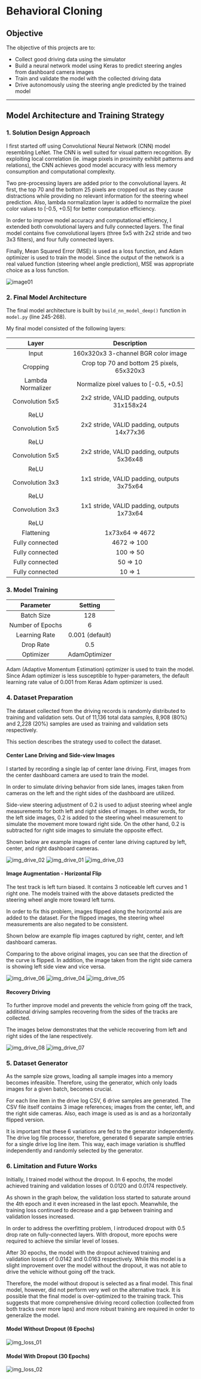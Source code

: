 # **Behavioral Cloning** 

## Objective
The objective of this projects are to:
* Collect good driving data using the simulator
* Build a neural network model using Keras to predict steering angles
  from dashboard camera images
* Train and validate the model with the collected driving data
* Drive autonomously using the steering angle predicted by the trained model 

[//]: # (Image References)

[image01]: ./results/center_view_with_crop_mark_01.png
[img_drive_01]: ./results/center_2018_06_07_23_22_58_221.png
[img_drive_02]: ./results/left_2018_06_07_23_22_58_221.png
[img_drive_03]: ./results/right_2018_06_07_23_22_58_221.png
[img_drive_04]: ./results/center_2018_06_07_23_22_58_221_flipped.png 
[img_drive_05]: ./results/left_2018_06_07_23_22_58_221_flipped.png
[img_drive_06]: ./results/right_2018_06_07_23_22_58_221_flipped.png
[img_drive_07]: ./results/center_2018_06_11_08_19_21_536.png
[img_drive_08]: ./results/center_2018_06_11_20_43_58_888.png
[img_loss_01]: ./results/model_losses.png
[img_loss_02]: ./results/model_losses_dropout.png

---

## Model Architecture and Training Strategy

### 1. Solution Design Approach

I first started off using Convolutional Neural Network (CNN) model
resembling LeNet.  The CNN is well suited for visual pattern recognition.
By exploiting local correlation (ie. image pixels in proximity exhibit
patterns and relations), the CNN achieves good model accuracy with less
memory consumption and computational complexity. 

Two pre-processing layers are added prior to the convolutional layers.
At first, the top 70 and the bottom 25 pixels are cropped out as they
cause distractions while providing no relevant information for the
steering wheel prediction.  Also, lambda normalization layer is added to
normalize the pixel color values to \[-0.5, +0.5] for better computation
efficiency.

In order to improve model accuracy and computational efficiency, I
extended both convolutional layers and fully connected layers.  The final
model contains five convolutional layers (three 5x5 with 2x2 stride and
two 3x3 filters), and four fully connected layers.

Finally, Mean Squared Error (MSE) is used as a loss function, and Adam
optimizer is used to train the model.  Since the output of the network is
a real valued function (steering wheel angle prediction), MSE was
appropriate choice as a loss function.


![image01]

### 2. Final Model Architecture

The final model architecture is built by
`build_nn_model_deep()` function in `model.py` (line 245-268).

My final model consisted of the following layers:

| Layer         		|     Description	        					| 
|:---------------------:|:---------------------------------------------:| 
| Input         		| 160x320x3 3-channel BGR color image      		| 
| Cropping             	| Crop top 70 and bottom 25 pixels, 65x320x3    |
| Lambda Normalizer     | Normalize pixel values to \[-0.5, +0.5] 	    |
| Convolution 5x5     	| 2x2 stride, VALID padding, outputs 31x158x24 	|
| ReLU					|												|
| Convolution 5x5	    | 2x2 stride, VALID padding, outputs 14x77x36	|
| ReLU					|												|
| Convolution 5x5     	| 2x2 stride, VALID padding, outputs 5x36x48 	|
| ReLU					|												|
| Convolution 3x3	    | 1x1 stride, VALID padding, outputs 3x75x64	|
| ReLU					|												|
| Convolution 3x3	    | 1x1 stride, VALID padding, outputs 1x73x64	|
| ReLU					|												|
| Flattening    		| 1x73x64 => 4672        						|
| Fully connected		| 4672 => 100								    |
| Fully connected		| 100 => 50         							|
| Fully connected		| 50 => 10      								|
| Fully connected		| 10 => 1   									|


### 3. Model Training

| Parameter             | Setting           |
|:---------------------:|:-----------------:|
| Batch Size            | 128               |
| Number of Epochs      | 6                 |
| Learning Rate         | 0.001 (default)   |
| Drop Rate             | 0.5               |
| Optimizer             | AdamOptimizer     |

Adam (Adaptive Momentum Estimation) optimizer is used to train the model.
Since Adam optimizer is less susceptible to hyper-parameters, the default
learning rate value of 0.001 from Keras Adam optimizer is used.


### 4. Dataset Preparation

The dataset collected from the driving records is randomly distributed to
training and validation sets.  Out of 11,136 total data samples, 8,908
(80%) and 2,228 (20%) samples are used as training and validation sets
respectively. 

This section describes the strategy used to collect the dataset.

#### Center Lane Driving and Side-view Images

I started by recording a single lap of center lane driving.  First,
images from the center dashboard camera are used to train the model.

In order to simulate driving behavior from side lanes, images taken
from cameras on the left and the right sides of the dashboard are
utilized.

Side-view steering adjustment of 0.2 is used to adjust steering wheel
angle measurements for both left and right sides of images.  In other
words, for the left side images, 0.2 is added to the steering wheel
measurement to simulate the movement more toward right side.  On the
other hand, 0.2 is subtracted for right side images to simulate the
opposite effect.

Shown below are example images of center lane driving captured by
left, center, and right dashboard cameras.

![img_drive_02]
![img_drive_01]
![img_drive_03]

#### Image Augmentation - Horizontal Flip

The test track is left turn biased.  It contains 3 noticeable left
curves and 1 right one.  The models trained with the above datasets
predicted the steering wheel angle more toward left turns.

In order to fix this problem, images flipped along the horizontal
axis are added to the dataset.  For the flipped images, the steering
wheel measurements are also negated to be consistent.

Shown below are example flip images captured by right, center, and
left dashboard cameras.

Comparing to the above original images, you can see that the direction
of the curve is flipped.  In addition, the image taken from the right
side camera is showing left side view and vice versa. 

![img_drive_06]
![img_drive_04]
![img_drive_05]


#### Recovery Driving

To further improve model and prevents the vehicle from going off the track,
additional driving samples recovering from the sides of the tracks are 
collected. 

The images below demonstrates that the vehicle recovering from left
and right sides of the lane respectively.

![img_drive_08]
![img_drive_07]


### 5. Dataset Generator

As the sample size grows, loading all sample images into a memory
becomes infeasible.  Therefore, using the generator, which only loads
images for a given batch, becomes crucial.

For each line item in the drive log CSV, 6 drive samples are generated.
The CSV file itself contains 3 image references; images from the
center, left, and the right side cameras.  Also, each image is
used as is and as a horizontally flipped version.

It is important that these 6 variations are fed to the generator
independently.  The drive log file processor, therefore, generated
6 separate sample entries for a single drive log line item. This way,
each image variation is shuffled independently and randomly selected by
the generator. 


### 6. Limitation and Future Works

Initially, I trained model without the dropout. In 6 epochs, the model
achieved training and validation losses of 0.0120 and 0.0174 respectively.

As shown in the graph below, the validation loss started to saturate
around the 4th epoch and it even increased in the last epoch.  Meanwhile,
the training loss continued to decrease and a gap between training and
validation losses increased.

In order to address the overfitting problem, I introduced dropout with
0.5 drop rate on fully-connected layers.  With dropout, more epochs were
required to achieve the similar level of losses.

After 30 epochs, the model with the dropout achieved training and
validation losses of 0.0142 and 0.0163 respectively.  While this model
is a slight improvement over the model without the dropout, it was not
able to drive the vehicle without going off the track.

Therefore, the model without dropout is selected as a final model.  This
final model, however, did not perform very well on the alternative track.
It is possible that the final model is over-optimized to the training
track.  This suggests that more comprehensive driving record collection
(collected from both tracks over more laps) and more robust training are
required in order to generalize the model.

#### Model Without Dropout (6 Epochs)

![img_loss_01]

#### Model With Dropout (30 Epochs)

![img_loss_02]
